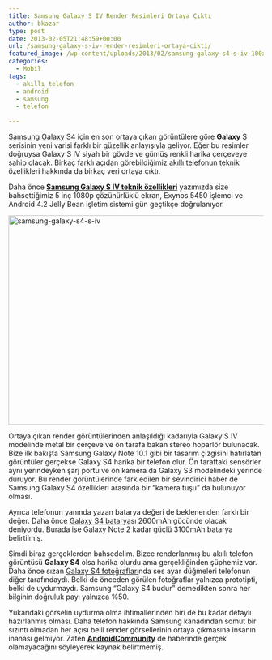 ```yaml
---
title: Samsung Galaxy S IV Render Resimleri Ortaya Çıktı
author: bkazar
type: post
date: 2013-02-05T21:48:59+00:00
url: /samsung-galaxy-s-iv-render-resimleri-ortaya-cikti/
featured_image: /wp-content/uploads/2013/02/samsung-galaxy-s4-s-iv-100x100.jpg
categories:
  - Mobil
tags:
  - akıllı telefon
  - android
  - samsung
  - telefon

---
```

[Samsung Galaxy S4][1] için en son ortaya çıkan görüntülere göre **Galaxy** S serisinin yeni varisi farklı bir güzellik anlayışıyla geliyor. Eğer bu resimler doğruysa Galaxy S IV siyah bir gövde ve gümüş renkli harika çerçeveye sahip olacak. Birkaç farklı açıdan görebildiğimiz [akıllı telefon][2]un teknik özellikleri hakkında da birkaç veri ortaya çıktı.

Daha önce [**Samsung Galaxy S IV teknik özellikleri**][3] yazımızda size bahsettiğimiz 5 inç 1080p çözünürlüklü ekran, Exynos 5450 işlemci ve Android 4.2 Jelly Bean işletim sistemi gün geçtikçe doğrulanıyor.

<img class="aligncenter size-full wp-image-11559" alt="samsung-galaxy-s4-s-iv" src="https://www.murekkep.org/wp-content/uploads/2013/02/samsung-galaxy-s4-s-iv.jpg" width="540" height="412" srcset="https://www.murekkep.org/wp-content/uploads/2013/02/samsung-galaxy-s4-s-iv.jpg 540w, https://www.murekkep.org/wp-content/uploads/2013/02/samsung-galaxy-s4-s-iv-400x305.jpg 400w, https://www.murekkep.org/wp-content/uploads/2013/02/samsung-galaxy-s4-s-iv-50x38.jpg 50w, https://www.murekkep.org/wp-content/uploads/2013/02/samsung-galaxy-s4-s-iv-125x95.jpg 125w, https://www.murekkep.org/wp-content/uploads/2013/02/samsung-galaxy-s4-s-iv-262x200.jpg 262w, https://www.murekkep.org/wp-content/uploads/2013/02/samsung-galaxy-s4-s-iv-399x305.jpg 399w" sizes="(max-width: 540px) 100vw, 540px" /> 

Ortaya çıkan render görüntülerinden anlaşıldığı kadarıyla Galaxy S IV modelinde metal bir çerçeve ve ön tarafa bakan stereo hoparlör bulunacak. Bize ilk bakışta Samsung Galaxy Note 10.1 gibi bir tasarım çizgisini hatırlatan görüntüler gerçekse Galaxy S4 harika bir telefon olur. Ön taraftaki sensörler aynı yerindeyken şarj portu ve ön kamera da Galaxy S3 modelindeki yerinde duruyor. Bu render görüntülerinde fark edilen bir sevindirici haber de Samsung Galaxy S4 özellikleri arasında bir “kamera tuşu” da bulunuyor olması.

Ayrıca telefonun yanında yazan batarya değeri de beklenenden farklı bir değer. Daha önce [Galaxy S4 batarya][4]sı 2600mAh gücünde olacak deniyordu. Burada ise Galaxy Note 2 kadar güçlü 3100mAh batarya belirtilmiş.

Şimdi biraz gerçeklerden bahsedelim. Bizce renderlanmış bu akıllı telefon görüntüsü **Galaxy S4** olsa harika olurdu ama gerçekliğinden şüphemiz var. Daha önce sızan [Galaxy S4 fotoğrafları][5]nda ses ayar düğmeleri telefonun diğer tarafındaydı. Belki de önceden görülen fotoğraflar yalnızca prototipti, belki de uydurmaydı. Samsung “Galaxy S4 budur” demedikten sonra her bilginin doğruluk payı yalnızca %50.

Yukarıdaki görselin uydurma olma ihtimallerinden biri de bu kadar detaylı hazırlanmış olması. Daha telefon hakkında Samsung kanadından somut bir sızıntı olmadan her açısı belli render görsellerinin ortaya çıkmasına insanın inanası gelmiyor. Zaten [**AndroidCommunity**][6] de haberinde gerçek olamayacağını söyleyerek kaynak belirtmemiş.

 [1]: https://www.murekkep.org/telefon/samsung-galaxy-s4
 [2]: https://www.murekkep.org/telefon
 [3]: https://www.murekkep.org/samsung-galaxy-s4-teknik-ozellikleri-9311
 [4]: https://www.murekkep.org/samsung-galaxy-s4-ozellikleri-batarya-sarj-9807
 [5]: https://www.murekkep.org/samsung-galaxy-s4-ces-2013te-gizlice-yetkililere-tanitilacak-10415
 [6]: http://androidcommunity.com/samsung-galaxy-s-iv-rendering-offers-metal-vision-for-2013-20130205/